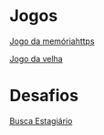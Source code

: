 
# Jogos

<a href="https://fustsiju.github.io/Estagio-Full-Stack/Desafio%201%20-%20Mem%C3%B3ria/Desafio%201%20-%20Mem%C3%B3ria/Jogo%20da%20Mem%C3%B3ria/">Jogo da memóriahttps</a>

<a href="https://fustsiju.github.io/Estagio-Full-Stack/Desafio%203%20-%20Jogo%20da%20velha/"> Jogo da velha</a>

# Desafios

<a href="https://fustsiju.github.io/Estagio-Full-Stack/Desafio%202%20-%20Busca%20Estagiario/" >Busca Estagiário </a>
